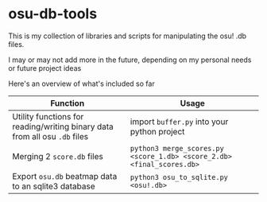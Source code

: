 # osu-db-tools

This is my collection of libraries and scripts for manipulating the osu! .db files.

I may or may not add more in the future, depending on my personal needs or future 
project ideas

Here's an overview of what's included so far

| Function                                                                   | Usage                                                                 |
| -------------------------------------------------------------------------- |-----------------------------------------------------------------------|
| Utility functions for reading/writing binary data from all osu `.db` files | import `buffer.py` into your python project                           |
| Merging 2 `score.db` files                                                 | `python3 merge_scores.py <score_1.db> <score_2.db> <final_scores.db>` |
| Export `osu.db` beatmap data to an sqlite3 database                        | `python3 osu_to_sqlite.py <osu!.db>`                                  |